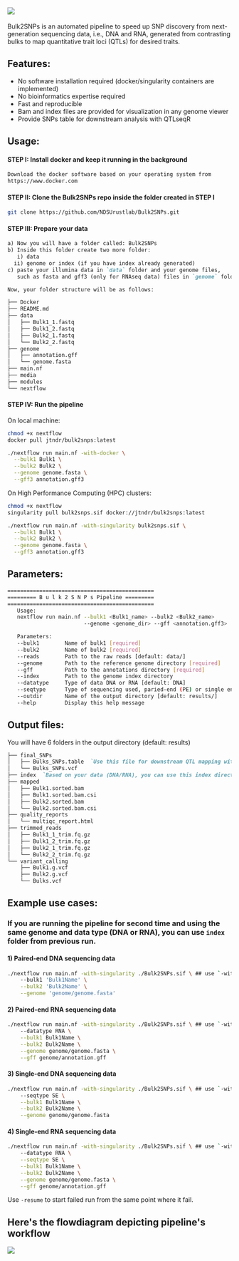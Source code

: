 ![](media/github_banner.png)
---
Bulk2SNPs is an automated pipeline to speed up SNP discovery from next-generation sequencing data, i.e., DNA and RNA, generated from contrasting bulks to map quantitative trait loci (QTLs) for desired traits. 

## Features:
- No software installation required (docker/singularity containers are implemented)
- No bioinformatics expertise required
- Fast and reproducible
- Bam and index files are provided for visualization in any genome viewer
- Provide SNPs table for downstream analysis with QTLseqR

## Usage: 
#### STEP I: Install docker and keep it running in the background
```md
Download the docker software based on your operating system from
https://www.docker.com
```

#### STEP II: Clone the Bulk2SNPs repo inside the folder created in STEP I 
```bash
git clone https://github.com/NDSUrustlab/Bulk2SNPs.git
```

#### STEP III: Prepare your data
```md
a) Now you will have a folder called: Bulk2SNPs
b) Inside this folder create two more folder:
   i) data
  ii) genome or index (if you have index already generated)
c) paste your illumina data in `data` folder and your genome files,
   such as fasta and gff3 (only for RNAseq data) files in `genome` folder

Now, your folder structure will be as follows:

├── Docker
├── README.md
├── data
│   ├── Bulk1_1.fastq
│   ├── Bulk1_2.fastq
│   ├── Bulk2_1.fastq
│   └── Bulk2_2.fastq
├── genome
│   ├── annotation.gff
│   └── genome.fasta
├── main.nf
├── media
├── modules
└── nextflow
```

#### STEP IV: Run the pipeline 
On local machine:
```bash
chmod +x nextflow
docker pull jtndr/bulk2snps:latest
```

```bash
./nextflow run main.nf -with-docker \
  --bulk1 Bulk1 \
  --bulk2 Bulk2 \
  --genome genome.fasta \
  --gff3 annotation.gff3
```

On High Performance Computing (HPC) clusters:
```bash
chmod +x nextflow
singularity pull bulk2snps.sif docker://jtndr/bulk2snps:latest
```

```bash
./nextflow run main.nf -with-singularity bulk2snps.sif \
  --bulk1 Bulk1 \
  --bulk2 Bulk2 \
  --genome genome.fasta \
  --gff3 annotation.gff3
```

## Parameters:
```bash
==============================================
========= B u l k 2 S N P s Pipeline =========
==============================================
   Usage:
   nextflow run main.nf --bulk1 <Bulk1_name> --bulk2 <Bulk2_name> 
                        --genome <genome_dir> --gff <annotation.gff3>

   Parameters:
   --bulk1        Name of bulk1 [required]
   --bulk2        Name of bulk2 [required]
   --reads        Path to the raw reads [default: data/]
   --genome       Path to the reference genome directory [required]
   --gff          Path to the annotations directory [required]
   --index        Path to the genome index directory
   --datatype     Type of data DNA or RNA [default: DNA]
   --seqtype      Type of sequencing used, paried-end (PE) or single end (SE) [default: PE]
   --outdir       Name of the output directory [default: results/]
   --help         Display this help message
```

## Output files:
You will have 6 folders in the output directory (default: results)
```md
├── final_SNPs
│   ├── Bulks_SNPs.table  `Use this file for downstream QTL mapping with QTLseqR`
│   └── Bulks_SNPs.vcf
├── index  `Based on your data (DNA/RNA), you can use this index directory for future analysis`
├── mapped
│   ├── Bulk1.sorted.bam
│   ├── Bulk1.sorted.bam.csi
│   ├── Bulk2.sorted.bam
│   └── Bulk2.sorted.bam.csi
├── quality_reports
│   └── multiqc_report.html
├── trimmed_reads
│   ├── Bulk1_1_trim.fq.gz
│   ├── Bulk1_2_trim.fq.gz
│   ├── Bulk2_1_trim.fq.gz
│   └── Bulk2_2_trim.fq.gz
└── variant_calling
    ├── Bulk1.g.vcf
    ├── Bulk2.g.vcf
    └── Bulks.vcf
```
## Example use cases:
### If you are running the pipeline for second time and using the same genome and data type (DNA or RNA), you can use `index` folder from previous run.
#### 1) Paired-end DNA sequencing data
```bash
./nextflow run main.nf -with-singularity ./Bulk2SNPs.sif \ ## use `-with-docker` for local machine
    --bulk1 'Bulk1Name' \
    --bulk2 'Bulk2Name' \
    --genome 'genome/genome.fasta'
```
#### 2) Paired-end RNA sequencing data
```bash
./nextflow run main.nf -with-singularity ./Bulk2SNPs.sif \ ## use `-with-docker` for local machine
    --datatype RNA \
    --bulk1 Bulk1Name \
    --bulk2 Bulk2Name \
    --genome genome/genome.fasta \
    --gff genome/annotation.gff
```
#### 3) Single-end DNA sequencing data
```bash
./nextflow run main.nf -with-singularity ./Bulk2SNPs.sif \ ## use `-with-docker` for local machine
    --seqtype SE \
    --bulk1 Bulk1Name \
    --bulk2 Bulk2Name \
    --genome genome/genome.fasta
```
#### 4) Single-end RNA sequencing data
```bash
./nextflow run main.nf -with-singularity ./Bulk2SNPs.sif \ ## use `-with-docker` for local machine
    --datatype RNA \
    --seqtype SE \
    --bulk1 Bulk1Name \
    --bulk2 Bulk2Name \
    --genome genome/genome.fasta \
    --gff genome/annotation.gff
```

Use `-resume` to start failed run from the same point where it fail.

## Here's the flowdiagram depicting pipeline's workflow
![](media/flowdiagram.png)
